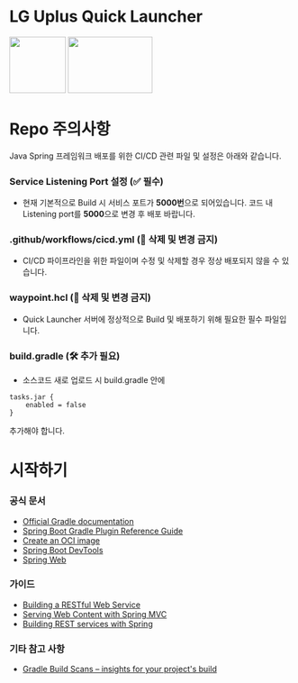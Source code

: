 # LG Uplus Quick Launcher
<img src = "https://user-images.githubusercontent.com/101620963/176378568-02d151c0-5b6e-43ea-9322-ff25d6ce955d.svg" width="100" height="100">  <img src = "https://user-images.githubusercontent.com/101620963/176588353-aa686a9d-bebd-4720-898c-b9bcd1a34c99.png" width="150" height="100">


# Repo 주의사항
Java Spring 프레임워크 배포를 위한 CI/CD 관련 파일 및 설정은 아래와 같습니다.

### Service Listening Port 설정 (✅ 필수)
- 현재 기본적으로 Build 시 서비스 포트가 **5000번**으로 되어있습니다. 코드 내 Listening port를 **5000**으로 변경 후 배포 바랍니다.

### .github/workflows/cicd.yml (🚫 삭제 및 변경 금지)
- CI/CD 파이프라인을 위한 파일이며 수정 및 삭제할 경우 정상 배포되지 않을 수 있습니다.

### waypoint.hcl (🚫 삭제 및 변경 금지)
- Quick Launcher 서버에 정상적으로 Build 및 배포하기 위해 필요한 필수 파일입니다.

### build.gradle (🛠 추가 필요)
- 소스코드 새로 업로드 시 build.gradle 안에
```
tasks.jar {
	enabled = false
}
```
추가해야 합니다.


# 시작하기

### 공식 문서


* [Official Gradle documentation](https://docs.gradle.org)
* [Spring Boot Gradle Plugin Reference Guide](https://docs.spring.io/spring-boot/docs/2.7.1/gradle-plugin/reference/html/)
* [Create an OCI image](https://docs.spring.io/spring-boot/docs/2.7.1/gradle-plugin/reference/html/#build-image)
* [Spring Boot DevTools](https://docs.spring.io/spring-boot/docs/2.7.1/reference/htmlsingle/#using.devtools)
* [Spring Web](https://docs.spring.io/spring-boot/docs/2.7.1/reference/htmlsingle/#web)

### 가이드


* [Building a RESTful Web Service](https://spring.io/guides/gs/rest-service/)
* [Serving Web Content with Spring MVC](https://spring.io/guides/gs/serving-web-content/)
* [Building REST services with Spring](https://spring.io/guides/tutorials/rest/)

### 기타 참고 사항


* [Gradle Build Scans – insights for your project's build](https://scans.gradle.com#gradle)


